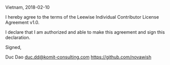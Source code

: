 Vietnam, 2018-02-10

I hereby agree to the terms of the Leewise Individual Contributor License
Agreement v1.0.

I declare that I am authorized and able to make this agreement and sign this
declaration.

Signed,

Duc Dao duc.dd@komit-consulting.com https://github.com/novawish
